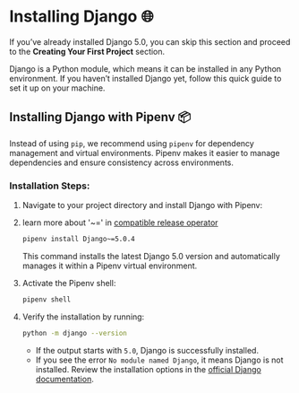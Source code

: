 # **Installing Django** 🌐

If you’ve already installed Django 5.0, you can skip this section and proceed to the **Creating Your First Project** section.

Django is a Python module, which means it can be installed in any Python environment. If you haven’t installed Django yet, follow this quick guide to set it up on your machine.


## Installing Django with Pipenv 📦

Instead of using `pip`, we recommend using `pipenv` for dependency management and virtual environments. Pipenv makes it easier to manage dependencies and ensure consistency across environments.

### Installation Steps:
1. Navigate to your project directory and install Django with Pipenv:
2. learn more about '~=' in [compatible release operator](./compatible_release_operator.md)
   ```bash
   pipenv install Django~=5.0.4
   ```
   This command installs the latest Django 5.0 version and automatically manages it within a Pipenv virtual environment.

3. Activate the Pipenv shell:
   ```bash
   pipenv shell
   ```

4. Verify the installation by running:
   ```bash
   python -m django --version
   ```
   - If the output starts with `5.0`, Django is successfully installed.
   - If you see the error `No module named Django`, it means Django is not installed. Review the installation options in the [official Django documentation](https://docs.djangoproject.com/en/5.0/intro/install/).

